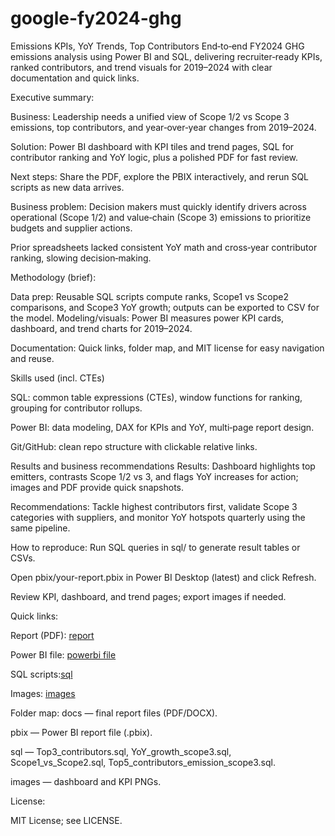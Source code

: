 # google-fy2024-ghg
Emissions KPIs, YoY Trends, Top Contributors
End‑to‑end FY2024 GHG emissions analysis using Power BI and SQL, delivering recruiter‑ready KPIs, ranked contributors, and trend visuals for 2019–2024 with clear documentation and quick links.

Executive summary:

Business: Leadership needs a unified view of Scope 1/2 vs Scope 3 emissions, top contributors, and year‑over‑year changes from 2019–2024.

Solution: Power BI dashboard with KPI tiles and trend pages, SQL for contributor ranking and YoY logic, plus a polished PDF for fast review.

Next steps: Share the PDF, explore the PBIX interactively, and rerun SQL scripts as new data arrives.

Business problem:
Decision makers must quickly identify drivers across operational (Scope 1/2) and value‑chain (Scope 3) emissions to prioritize budgets and supplier actions.

Prior spreadsheets lacked consistent YoY math and cross‑year contributor ranking, slowing decision‑making.

Methodology (brief):

Data prep: Reusable SQL scripts compute ranks, Scope1 vs Scope2 comparisons, and Scope3 YoY growth; outputs can be exported to CSV for the model.
Modeling/visuals: Power BI measures power KPI cards, dashboard, and trend charts for 2019–2024.

Documentation: Quick links, folder map, and MIT license for easy navigation and reuse.

Skills used (incl. CTEs)

SQL: common table expressions (CTEs), window functions for ranking, grouping for contributor rollups.

Power BI: data modeling, DAX for KPIs and YoY, multi‑page report design.

Git/GitHub: clean repo structure with clickable relative links.

Results and business recommendations
Results: Dashboard highlights top emitters, contrasts Scope 1/2 vs 3, and flags YoY increases for action; images and PDF provide quick snapshots.

Recommendations: Tackle highest contributors first, validate Scope 3 categories with suppliers, and monitor YoY hotspots quarterly using the same pipeline.

How to reproduce:
Run SQL queries in sql/ to generate result tables or CSVs.

Open pbix/your-report.pbix in Power BI Desktop (latest) and click Refresh.

Review KPI, dashboard, and trend pages; export images if needed.


Quick links:

Report (PDF): [report]( https://github.com/anshi31/google-fy2024-ghg/blob/main/docs/google-fy2024-ghg-emissions-analysis_report.pdf) 

Power BI file: [powerbi file](https://github.com/anshi31/google-fy2024-ghg/tree/main/pbix )

SQL scripts:[sql ](https://github.com/anshi31/google-fy2024-ghg/tree/main/sql )

Images: [images](https://github.com/anshi31/google-fy2024-ghg/tree/main/images)

Folder map:
docs — final report files (PDF/DOCX).

pbix — Power BI report file (.pbix).

sql — Top3_contributors.sql, YoY_growth_scope3.sql, Scope1_vs_Scope2.sql, Top5_contributors_emission_scope3.sql.

images — dashboard and KPI PNGs.

License:

MIT License; see LICENSE.





